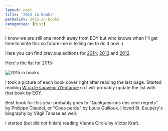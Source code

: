 ```yaml
---
layout: post
title: "2015 in Books"
permalink: 2015-in-books
categories: [Misc]
---
```


I know we are still one month away from EOY but who knows when I'll get
time to write this so future-me is telling me to do it now :)

Here you can find previous editions for [2014](/notes/2014-in-books/), [2013](/notes/2013-in-books/) and [2012](/notes/2012-in-books/).

Here's the list for 2015:

![2015 in books](/notes/assets/books2015/1.jpg)

I took a picture of each book cover right after reading the last page.
Started reading [W ou le souvenir d'enfance](http://www.amazon.com/Souvenir-DEnfrance-Georges-Perec/dp/2070733165/ref=sr_1_2?ie=UTF8&qid=1449026548&sr=8-2&keywords=georges+perec+W) so I will probably update the list with that book by EOY.

Best book for this year probably goes to "Quelques-uns des cent regrets"
by Philippe Claudel, or "Coco perdu" by Louis Guilloux. I loved St. Exupéry's biography by Virgil Tanase as well.

I started (but did not finish) reading Vienna Circle by Victor Kraft.




